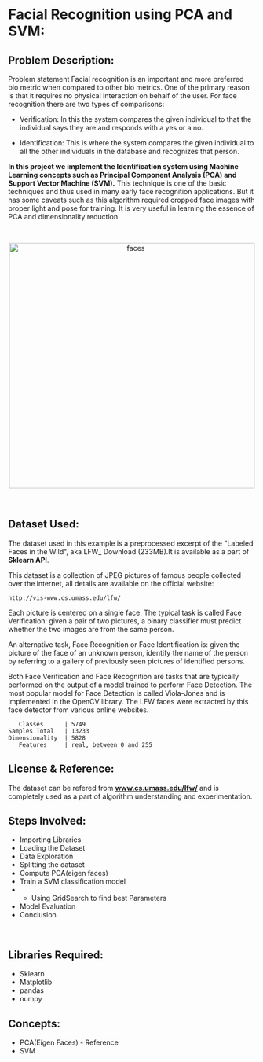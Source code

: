# Facial Recognition using PCA and SVM:
## Problem Description:
Problem statement Facial recognition is an important and more preferred bio metric when compared to other bio metrics. One of the primary reason is that it requires no physical interaction on behalf of the user. For face recognition there are two types of comparisons:

- Verification: In this the system compares the given individual to that the individual says they are and responds with a yes or a no.

- Identification: This is where the system compares the given individual to all the other individuals in the database and recognizes that person.

**In this project we implement the Identification system using Machine Learning concepts such as Principal Component Analysis (PCA) and Support Vector Machine (SVM).**
This technique is one of the basic techniques and thus used in many early face recognition applications. But it has some caveats such as this algorithm required cropped face images with proper light and pose for training. It is very useful in learning the essence of PCA and dimensionality reduction.  

<br>
<p align="center">
<img src="https://raw.githubusercontent.com/samarth0174/PCA-MINIPROJECT/master/dataset_image.png" alt="faces" width="500" height="500">    
</p>
<br>

## Dataset Used:
The dataset used in this example is a preprocessed excerpt of the "Labeled Faces in the Wild", aka LFW_ Download (233MB).It is available as a part of **Sklearn API**.

This dataset is a collection of JPEG pictures of famous people collected over the internet, all details are available on the official website:

    http://vis-www.cs.umass.edu/lfw/

Each picture is centered on a single face. The typical task is called Face Verification: given a pair of two pictures, a binary classifier must predict whether the two images are from the same person.

An alternative task, Face Recognition or Face Identification is: given the picture of the face of an unknown person, identify the name of the person by referring to a gallery of previously seen pictures of identified persons.

Both Face Verification and Face Recognition are tasks that are typically performed on the output of a model trained to perform Face Detection. The most popular model for Face Detection is called Viola-Jones and is implemented in the OpenCV library. The LFW faces were extracted by this face detector from various online websites.

```
   Classes      | 5749
Samples Total   | 13233
Dimensionality  | 5828
   Features     | real, between 0 and 255
``` 
## License & Reference:
The dataset can be refered from **www.cs.umass.edu/lfw/** and is completely used as a part of algorithm understanding and experimentation.

## Steps Involved:
- Importing Libraries
- Loading the Dataset
- Data Exploration
- Splitting the dataset 
- Compute PCA(eigen faces) 
- Train a SVM classification model
- * Using GridSearch to find best Parameters
- Model Evaluation
- Conclusion
<br>

## Libraries Required:
- Sklearn 
- Matplotlib
- pandas
- numpy

## Concepts:
- PCA(Eigen Faces) - Reference
- SVM
